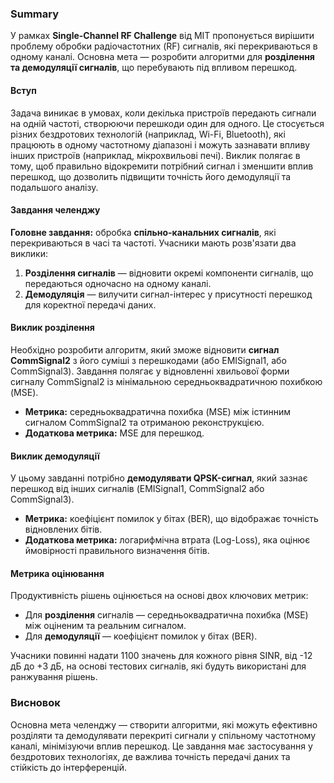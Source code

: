 ### Summary

У рамках **Single-Channel RF Challenge** від MIT пропонується вирішити проблему обробки радіочастотних (RF) сигналів, які перекриваються в одному каналі. Основна мета — розробити алгоритми для **розділення та демодуляції сигналів**, що перебувають під впливом перешкод.

#### Вступ
Задача виникає в умовах, коли декілька пристроїв передають сигнали на одній частоті, створюючи перешкоди один для одного. Це стосується різних бездротових технологій (наприклад, Wi-Fi, Bluetooth), які працюють в одному частотному діапазоні і можуть зазнавати впливу інших пристроїв (наприклад, мікрохвильові печі). Виклик полягає в тому, щоб правильно відокремити потрібний сигнал і зменшити вплив перешкод, що дозволить підвищити точність його демодуляції та подальшого аналізу.

#### Завдання челенджу
**Головне завдання:** обробка **спільно-канальних сигналів**, які перекриваються в часі та частоті. Учасники мають розв'язати два виклики:
1. **Розділення сигналів** — відновити окремі компоненти сигналів, що передаються одночасно на одному каналі.
2. **Демодуляція** — вилучити сигнал-інтерес у присутності перешкод для коректної передачі даних.

#### Виклик розділення
Необхідно розробити алгоритм, який зможе відновити **сигнал CommSignal2** з його суміші з перешкодами (або EMISignal1, або CommSignal3). Завдання полягає у відновленні хвильової форми сигналу CommSignal2 із мінімальною середньоквадратичною похибкою (MSE).

- **Метрика:** середньоквадратична похибка (MSE) між істинним сигналом CommSignal2 та отриманою реконструкцією.
- **Додаткова метрика:** MSE для перешкод.

#### Виклик демодуляції
У цьому завданні потрібно **демодулявати QPSK-сигнал**, який зазнає перешкод від інших сигналів (EMISignal1, CommSignal2 або CommSignal3).

- **Метрика:** коефіцієнт помилок у бітах (BER), що відображає точність відновлених бітів.
- **Додаткова метрика:** логарифмічна втрата (Log-Loss), яка оцінює ймовірності правильного визначення бітів.

#### Метрика оцінювання
Продуктивність рішень оцінюється на основі двох ключових метрик:
- Для **розділення** сигналів — середньоквадратична похибка (MSE) між оціненим та реальним сигналом.
- Для **демодуляції** — коефіцієнт помилок у бітах (BER).

Учасники повинні надати 1100 значень для кожного рівня SINR, від -12 дБ до +3 дБ, на основі тестових сигналів, які будуть використані для ранжування рішень.

### Висновок
Основна мета челенджу — створити алгоритми, які можуть ефективно розділяти та демодулявати перекриті сигнали у спільному частотному каналі, мінімізуючи вплив перешкод. Це завдання має застосування у бездротових технологіях, де важлива точність передачі даних та стійкість до інтерференцій.
